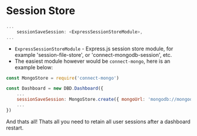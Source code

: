 # Session Store

```js
...
    sessionSaveSession: <ExpressSessionStoreModule>,
...
```

- `ExpressSessionStoreModule` - Express.js session store module, for example 'session-file-store', or 'connect-mongodb-session', etc.
- The easiest module however would be `connect-mongo`, here is an example below:

```js
const MongoStore = require('connect-mongo')

const Dashboard = new DBD.Dashboard({
    ...
    sessionSaveSession: MongoStore.create({ mongoUrl: 'mongodb://mongodb0.example.com:27017' })
    ...
})
```

And thats all! Thats all you need to retain all user sessions after a dashboard restart.
